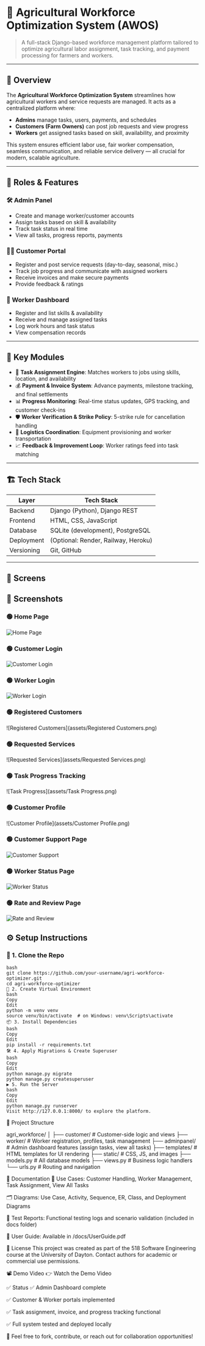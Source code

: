 # 🌾 Agricultural Workforce Optimization System (AWOS)

> A full-stack Django-based workforce management platform tailored to optimize agricultural labor assignment, task tracking, and payment processing for farmers and workers.

---

## 🚀 Overview

The **Agricultural Workforce Optimization System** streamlines how agricultural workers and service requests are managed. It acts as a centralized platform where:

- **Admins** manage tasks, users, payments, and schedules
- **Customers (Farm Owners)** can post job requests and view progress
- **Workers** get assigned tasks based on skill, availability, and proximity

This system ensures efficient labor use, fair worker compensation, seamless communication, and reliable service delivery — all crucial for modern, scalable agriculture.

---

## 👥 Roles & Features

### 🛠 Admin Panel
- Create and manage worker/customer accounts
- Assign tasks based on skill & availability
- Track task status in real time
- View all tasks, progress reports, payments

### 👨‍🌾 Customer Portal
- Register and post service requests (day-to-day, seasonal, misc.)
- Track job progress and communicate with assigned workers
- Receive invoices and make secure payments
- Provide feedback & ratings

### 👷 Worker Dashboard
- Register and list skills & availability
- Receive and manage assigned tasks
- Log work hours and task status
- View compensation records

---

## 🧠 Key Modules

- 🔄 **Task Assignment Engine**: Matches workers to jobs using skills, location, and availability
- 💰 **Payment & Invoice System**: Advance payments, milestone tracking, and final settlements
- 📊 **Progress Monitoring**: Real-time status updates, GPS tracking, and customer check-ins
- 🛡️ **Worker Verification & Strike Policy**: 5-strike rule for cancellation handling
- 🚚 **Logistics Coordination**: Equipment provisioning and worker transportation
- 📈 **Feedback & Improvement Loop**: Worker ratings feed into task matching

---

## 🏗️ Tech Stack

| Layer        | Tech Stack                         |
|--------------|------------------------------------|
| Backend      | Django (Python), Django REST       |
| Frontend     | HTML, CSS, JavaScript              |
| Database     | SQLite (development), PostgreSQL   |
| Deployment   | (Optional: Render, Railway, Heroku)|
| Versioning   | Git, GitHub                        |

---

## 📸 Screens


## 📸 Screenshots

### 🟢 Home Page
![Home Page](assets/HomePage.png)

### 🟢 Customer Login
![Customer Login](assets/customerLogin.png)

### 🟢 Worker Login
![Worker Login](assets/WorkerLogin.png)

### 🟢 Registered Customers
![Registered Customers](assets/Registered Customers.png)

### 🟢 Requested Services
![Requested Services](assets/Requested Services.png)

### 🟢 Task Progress Tracking
![Task Progress](assets/Task Progress.png)

### 🟢 Customer Profile
![Customer Profile](assets/Customer Profile.png)

### 🟢 Customer Support Page
![Customer Support](assets/CustomerSupport.png)

### 🟢 Worker Status Page
![Worker Status](assets/WorkerStatus.png)

### 🟢 Rate and Review Page
![Rate and Review](assets/Rateandreview.png)

## ⚙️ Setup Instructions

### 🔧 1. Clone the Repo
```
bash
git clone https://github.com/your-username/agri-workforce-optimizer.git
cd agri-workforce-optimizer
🐍 2. Create Virtual Environment
bash
Copy
Edit
python -m venv venv
source venv/bin/activate  # on Windows: venv\Scripts\activate
📦 3. Install Dependencies
bash
Copy
Edit
pip install -r requirements.txt
🛠 4. Apply Migrations & Create Superuser
bash
Copy
Edit
python manage.py migrate
python manage.py createsuperuser
▶️ 5. Run the Server
bash
Copy
Edit
python manage.py runserver
Visit http://127.0.0.1:8000/ to explore the platform.
```

📂 Project Structure

agri_workforce/
│
├── customer/         # Customer-side logic and views
├── worker/           # Worker registration, profiles, task management
├── adminpanel/       # Admin dashboard features (assign tasks, view all tasks)
├── templates/        # HTML templates for UI rendering
├── static/           # CSS, JS, and images
├── models.py         # All database models
├── views.py          # Business logic handlers
└── urls.py           # Routing and navigation


📄 Documentation
📘 Use Cases: Customer Handling, Worker Management, Task Assignment, View All Tasks

🗂️ Diagrams: Use Case, Activity, Sequence, ER, Class, and Deployment Diagrams

🧪 Test Reports: Functional testing logs and scenario validation (included in docs folder)

📖 User Guide: Available in /docs/UserGuide.pdf

🧾 License
This project was created as part of the 518 Software Engineering course at the University of Dayton. Contact authors for academic or commercial use permissions.


📽️ Demo Video
👉 Watch the Demo Video

✅ Status
✅ Admin Dashboard complete

✅ Customer & Worker portals implemented

✅ Task assignment, invoice, and progress tracking functional

✅ Full system tested and deployed locally

💬 Feel free to fork, contribute, or reach out for collaboration opportunities!
